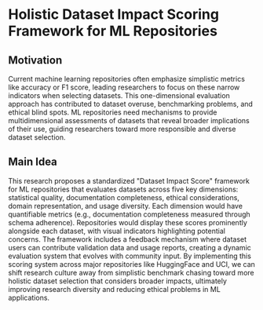 # Holistic Dataset Impact Scoring Framework for ML Repositories

## Motivation
Current machine learning repositories often emphasize simplistic metrics like accuracy or F1 score, leading researchers to focus on these narrow indicators when selecting datasets. This one-dimensional evaluation approach has contributed to dataset overuse, benchmarking problems, and ethical blind spots. ML repositories need mechanisms to provide multidimensional assessments of datasets that reveal broader implications of their use, guiding researchers toward more responsible and diverse dataset selection.

## Main Idea
This research proposes a standardized "Dataset Impact Score" framework for ML repositories that evaluates datasets across five key dimensions: statistical quality, documentation completeness, ethical considerations, domain representation, and usage diversity. Each dimension would have quantifiable metrics (e.g., documentation completeness measured through schema adherence). Repositories would display these scores prominently alongside each dataset, with visual indicators highlighting potential concerns. The framework includes a feedback mechanism where dataset users can contribute validation data and usage reports, creating a dynamic evaluation system that evolves with community input. By implementing this scoring system across major repositories like HuggingFace and UCI, we can shift research culture away from simplistic benchmark chasing toward more holistic dataset selection that considers broader impacts, ultimately improving research diversity and reducing ethical problems in ML applications.